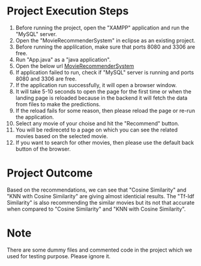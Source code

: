 # Project Execution Steps

1. Before running the project, open the "XAMPP" application and run the "MySQL" server.
2. Open the "MovieRecommenderSystem" in eclipse as an existing project.
3. Before running the applilcation, make sure that ports 8080 and 3306 are free.
4. Run "App.java" as a "java application".
5. Open the below url
   [MovieRecommenderSystem](http://localhost:8080/)
6. If application failed to run, check if "MySQL" server is running and ports 8080 and 3306 are free.
7. If the application run successfully, it will open a browser window.
8. It will take 5-10 seconds to open the page for the first time or when the landing page is reloaded because in the backend it will fetch the data from files to make the predictions.
9. If the reload fails for some reason, then please reload the page or re-run the application.
10. Select any movie of your choise and hit the "Recommend" button.
11. You will be redirecetd to a page on which you can see the related movies based on the selected movie.
12. If you want to search for other movies, then please use the default back button of the browser.

# Project Outcome

Based on the recommendations, we can see that "Cosine Similarity" and "KNN with Cosine Similarity" are giving almost identicial results. The "Tf-Idf Similarity" is also recommending the similar movies but its not that accurate when compared to "Cosine Similarity" and "KNN with Cosine Similarity".

# Note

There are some dummy files and commented code in the project which we used for testing purpose. Please ignore it.
